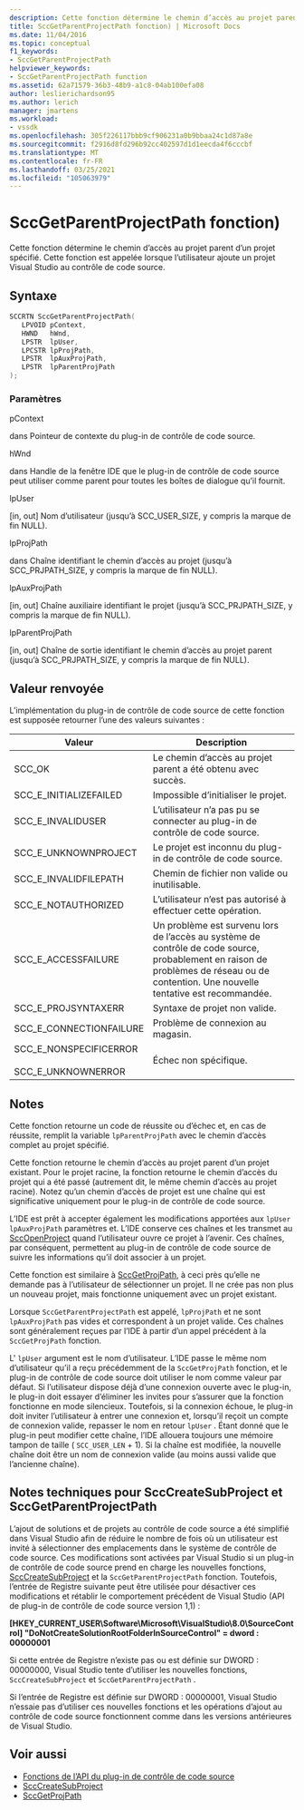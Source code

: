 ```yaml
---
description: Cette fonction détermine le chemin d’accès au projet parent d’un projet spécifié.
title: SccGetParentProjectPath fonction) | Microsoft Docs
ms.date: 11/04/2016
ms.topic: conceptual
f1_keywords:
- SccGetParentProjectPath
helpviewer_keywords:
- SccGetParentProjectPath function
ms.assetid: 62a71579-36b3-48b9-a1c8-04ab100efa08
author: leslierichardson95
ms.author: lerich
manager: jmartens
ms.workload:
- vssdk
ms.openlocfilehash: 305f226117bbb9cf906231a0b9bbaa24c1d87a8e
ms.sourcegitcommit: f2916d8fd296b92cc402597d1d1eecda4f6cccbf
ms.translationtype: MT
ms.contentlocale: fr-FR
ms.lasthandoff: 03/25/2021
ms.locfileid: "105063979"
---
```

# <a name="sccgetparentprojectpath-function"></a>SccGetParentProjectPath fonction)
Cette fonction détermine le chemin d’accès au projet parent d’un projet spécifié. Cette fonction est appelée lorsque l’utilisateur ajoute un projet Visual Studio au contrôle de code source.

## <a name="syntax"></a>Syntaxe

```cpp
SCCRTN SccGetParentProjectPath(
   LPVOID pContext,
   HWND   hWnd,
   LPSTR  lpUser,
   LPCSTR lpProjPath,
   LPSTR  lpAuxProjPath,
   LPSTR  lpParentProjPath
);
```

### <a name="parameters"></a>Paramètres
 pContext

dans Pointeur de contexte du plug-in de contrôle de code source.

 hWnd

dans Handle de la fenêtre IDE que le plug-in de contrôle de code source peut utiliser comme parent pour toutes les boîtes de dialogue qu’il fournit.

 lpUser

[in, out] Nom d’utilisateur (jusqu’à SCC_USER_SIZE, y compris la marque de fin NULL).

 lpProjPath

dans Chaîne identifiant le chemin d’accès au projet (jusqu’à SCC_PRJPATH_SIZE, y compris la marque de fin NULL).

 lpAuxProjPath

[in, out] Chaîne auxiliaire identifiant le projet (jusqu’à SCC_PRJPATH_SIZE, y compris la marque de fin NULL).

 lpParentProjPath

[in, out] Chaîne de sortie identifiant le chemin d’accès au projet parent (jusqu’à SCC_PRJPATH_SIZE, y compris la marque de fin NULL).

## <a name="return-value"></a>Valeur renvoyée
 L’implémentation du plug-in de contrôle de code source de cette fonction est supposée retourner l’une des valeurs suivantes :

|Valeur|Description|
|-----------|-----------------|
|SCC_OK|Le chemin d’accès au projet parent a été obtenu avec succès.|
|SCC_E_INITIALIZEFAILED|Impossible d’initialiser le projet.|
|SCC_E_INVALIDUSER|L’utilisateur n’a pas pu se connecter au plug-in de contrôle de code source.|
|SCC_E_UNKNOWNPROJECT|Le projet est inconnu du plug-in de contrôle de code source.|
|SCC_E_INVALIDFILEPATH|Chemin de fichier non valide ou inutilisable.|
|SCC_E_NOTAUTHORIZED|L’utilisateur n’est pas autorisé à effectuer cette opération.|
|SCC_E_ACCESSFAILURE|Un problème est survenu lors de l’accès au système de contrôle de code source, probablement en raison de problèmes de réseau ou de contention. Une nouvelle tentative est recommandée.|
|SCC_E_PROJSYNTAXERR|Syntaxe de projet non valide.|
|SCC_E_CONNECTIONFAILURE|Problème de connexion au magasin.|
|SCC_E_NONSPECIFICERROR<br /><br /> SCC_E_UNKNOWNERROR|Échec non spécifique.|

## <a name="remarks"></a>Notes
 Cette fonction retourne un code de réussite ou d’échec et, en cas de réussite, remplit la variable `lpParentProjPath` avec le chemin d’accès complet au projet spécifié.

 Cette fonction retourne le chemin d’accès au projet parent d’un projet existant. Pour le projet racine, la fonction retourne le chemin d’accès du projet qui a été passé (autrement dit, le même chemin d’accès au projet racine). Notez qu’un chemin d’accès de projet est une chaîne qui est significative uniquement pour le plug-in de contrôle de code source.

 L’IDE est prêt à accepter également les modifications apportées aux `lpUser` `lpAuxProjPath` paramètres et. L’IDE conserve ces chaînes et les transmet au [SccOpenProject](../extensibility/sccopenproject-function.md) quand l’utilisateur ouvre ce projet à l’avenir. Ces chaînes, par conséquent, permettent au plug-in de contrôle de code source de suivre les informations qu’il doit associer à un projet.

 Cette fonction est similaire à [SccGetProjPath](../extensibility/sccgetprojpath-function.md), à ceci près qu’elle ne demande pas à l’utilisateur de sélectionner un projet. Il ne crée pas non plus un nouveau projet, mais fonctionne uniquement avec un projet existant.

 Lorsque `SccGetParentProjectPath` est appelé, `lpProjPath` et ne sont `lpAuxProjPath` pas vides et correspondent à un projet valide. Ces chaînes sont généralement reçues par l’IDE à partir d’un appel précédent à la `SccGetProjPath` fonction.

 L' `lpUser` argument est le nom d’utilisateur. L’IDE passe le même nom d’utilisateur qu’il a reçu précédemment de la `SccGetProjPath` fonction, et le plug-in de contrôle de code source doit utiliser le nom comme valeur par défaut. Si l’utilisateur dispose déjà d’une connexion ouverte avec le plug-in, le plug-in doit essayer d’éliminer les invites pour s’assurer que la fonction fonctionne en mode silencieux. Toutefois, si la connexion échoue, le plug-in doit inviter l’utilisateur à entrer une connexion et, lorsqu’il reçoit un compte de connexion valide, repasser le nom en retour `lpUser` . Étant donné que le plug-in peut modifier cette chaîne, l’IDE allouera toujours une mémoire tampon de taille ( `SCC_USER_LEN` + 1). Si la chaîne est modifiée, la nouvelle chaîne doit être un nom de connexion valide (au moins aussi valide que l’ancienne chaîne).

## <a name="technical-notes-for-scccreatesubproject-and-sccgetparentprojectpath"></a>Notes techniques pour SccCreateSubProject et SccGetParentProjectPath
 L’ajout de solutions et de projets au contrôle de code source a été simplifié dans Visual Studio afin de réduire le nombre de fois où un utilisateur est invité à sélectionner des emplacements dans le système de contrôle de code source. Ces modifications sont activées par Visual Studio si un plug-in de contrôle de code source prend en charge les nouvelles fonctions, [SccCreateSubProject](../extensibility/scccreatesubproject-function.md) et la `SccGetParentProjectPath` fonction. Toutefois, l’entrée de Registre suivante peut être utilisée pour désactiver ces modifications et rétablir le comportement précédent de Visual Studio (API de plug-in de contrôle de code source version 1,1) :

 **[HKEY_CURRENT_USER\Software\Microsoft\VisualStudio\8.0\SourceControl] "DoNotCreateSolutionRootFolderInSourceControl" = dword : 00000001**

 Si cette entrée de Registre n’existe pas ou est définie sur DWORD : 00000000, Visual Studio tente d’utiliser les nouvelles fonctions, `SccCreateSubProject` et `SccGetParentProjectPath` .

 Si l’entrée de Registre est définie sur DWORD : 00000001, Visual Studio n’essaie pas d’utiliser ces nouvelles fonctions et les opérations d’ajout au contrôle de code source fonctionnent comme dans les versions antérieures de Visual Studio.

## <a name="see-also"></a>Voir aussi
- [Fonctions de l’API du plug-in de contrôle de code source](../extensibility/source-control-plug-in-api-functions.md)
- [SccCreateSubProject](../extensibility/scccreatesubproject-function.md)
- [SccGetProjPath](../extensibility/sccgetprojpath-function.md)
